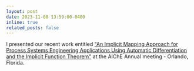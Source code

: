 ```yaml
---
layout: post
date: 2023-11-08 13:59:00-0400
inline: true
related_posts: false
---
```


I presented our recent work entitled ["An Implicit Mapping Approach for Process Systems Engineering Applications Using Automatic Differentiation and the Implicit Function Theorem"](https://aiche.confex.com/aiche/2023/meetingapp.cgi/Paper/667759) at the AIChE Annual meeting - Orlando, Florida.
